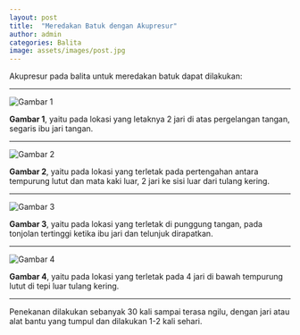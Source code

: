 ```yaml
---
layout: post
title:  "Meredakan Batuk dengan Akupresur"
author: admin
categories: Balita
image: assets/images/post.jpg
---
```

<style>
.article-post img {
      display: block;
        margin-left: auto;
          margin-right: auto;
            width: 50%;
}
</style>
Akupresur pada balita untuk meredakan batuk dapat dilakukan:

---
![Gambar 1](https://i.imgur.com/uXUecUw.png)

**Gambar 1**, yaitu pada lokasi yang letaknya 2 jari di atas pergelangan tangan, segaris ibu jari tangan.

---
![Gambar 2](https://i.imgur.com/x2txeqp.png)

**Gambar 2**, yaitu pada lokasi yang terletak pada pertengahan antara tempurung lutut dan mata kaki luar, 2 jari ke sisi luar dari tulang kering.

---
![Gambar 3](https://i.imgur.com/Je5SV51.png)

**Gambar 3**, yaitu pada lokasi yang terletak di punggung tangan, pada tonjolan tertinggi ketika ibu jari dan telunjuk dirapatkan.

---
![Gambar 4](https://i.imgur.com/BwjbkYF.png)

**Gambar 4**, yaitu pada lokasi yang terletak pada 4 jari di bawah tempurung lutut di tepi luar tulang kering.

---
Penekanan dilakukan sebanyak 30 kali sampai terasa ngilu, dengan jari atau alat bantu yang tumpul dan dilakukan 1-2 kali sehari.
